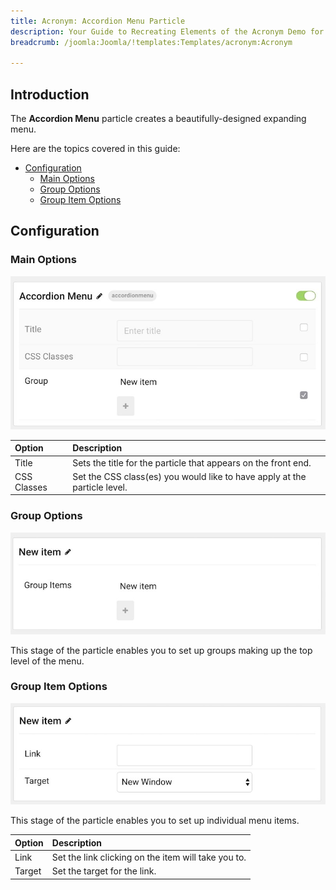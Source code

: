 ```yaml
---
title: Acronym: Accordion Menu Particle
description: Your Guide to Recreating Elements of the Acronym Demo for Joomla
breadcrumb: /joomla:Joomla/!templates:Templates/acronym:Acronym

---
```


## Introduction

The **Accordion Menu** particle creates a beautifully-designed expanding menu.

Here are the topics covered in this guide:

* [Configuration](#configuration)
    - [Main Options](#main-options)
    - [Group Options](#group-options)
    - [Group Item Options](#group-item-options)

## Configuration

### Main Options 

![](assets/particle_accordionmenu2.jpeg)

| Option      | Description                                                               |
| :-----      | :-----                                                                    |
| Title       | Sets the title for the particle that appears on the front end.            |
| CSS Classes | Set the CSS class(es) you would like to have apply at the particle level. |

### Group Options 

![](assets/particle_accordionmenu3.jpeg)

This stage of the particle enables you to set up groups making up the top level of the menu.

### Group Item Options 

![](assets/particle_accordionmenu4.jpeg)

This stage of the particle enables you to set up individual menu items.

| Option | Description                                         |
| :----- | :-----                                              |
| Link   | Set the link clicking on the item will take you to. |
| Target | Set the target for the link.                        |